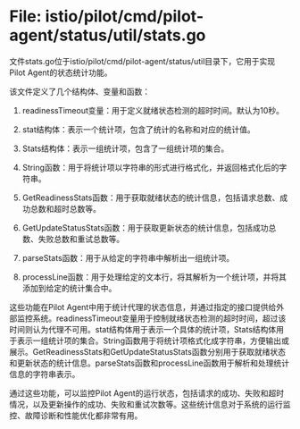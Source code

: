 # File: istio/pilot/cmd/pilot-agent/status/util/stats.go

文件stats.go位于istio/pilot/cmd/pilot-agent/status/util目录下，它用于实现Pilot Agent的状态统计功能。

该文件定义了几个结构体、变量和函数：

1. readinessTimeout变量：用于定义就绪状态检测的超时时间。默认为10秒。

2. stat结构体：表示一个统计项，包含了统计的名称和对应的统计值。

3. Stats结构体：表示一组统计项，包含了一组统计项的集合。

4. String函数：用于将统计项以字符串的形式进行格式化，并返回格式化后的字符串。

5. GetReadinessStats函数：用于获取就绪状态的统计信息，包括请求总数、成功总数和超时总数等。

6. GetUpdateStatusStats函数：用于获取更新状态的统计信息，包括成功总数、失败总数和重试总数等。

7. parseStats函数：用于从给定的字符串中解析出一组统计项。

8. processLine函数：用于处理给定的文本行，将其解析为一个统计项，并将其添加到给定的统计集合中。

这些功能在Pilot Agent中用于统计代理的状态信息，并通过指定的接口提供给外部监控系统。readinessTimeout变量用于控制就绪状态检测的超时时间，超过该时间则认为代理不可用。stat结构体用于表示一个具体的统计项，Stats结构体用于表示一组统计项的集合。String函数用于将统计项格式化成字符串，方便输出或展示。GetReadinessStats和GetUpdateStatusStats函数分别用于获取就绪状态和更新状态的统计信息。parseStats函数和processLine函数用于解析和处理统计信息的字符串表示。

通过这些功能，可以监控Pilot Agent的运行状态，包括请求的成功、失败和超时情况，以及更新操作的成功、失败和重试次数等。这些统计信息对于系统的运行监控、故障诊断和性能优化都非常有用。

